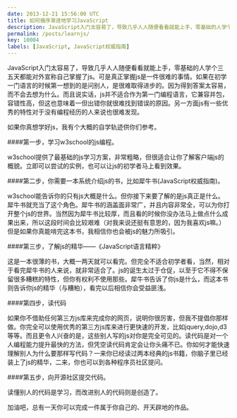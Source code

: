```yaml
---
date: 2013-12-21 15:56:00 UTC
title: 如何循序渐进地学习JavaScript
description: JavaScript入门太容易了，导致几乎人人随便看看就能上手，零基础的人学个三五天都能对外宣称自己掌握了js。可是真正掌握js是一件很难的事情。如果在初学一门语言的时候第一想到的是问别人，是很难取得进步的。因为得到答案太容易，而不会去想为什么。而且说实话，js并不适合作为第一门编程语言，它兼容并包，容错性高，但这也意味着一但出错你就很难找到错误的原因。另一方面js有一些优秀的特性对于没有编程经历的人来说也很难发现。在这篇文章中，我将结合我自己的经历来给js初学者提一些学习的建议。
permalink: /posts/learnjs/
key: 10004
labels: [JavaScript, JavaScript权威指南]
---
```


JavaScript入门太容易了，导致几乎人人随便看看就能上手，零基础的人学个三五天都能对外宣称自己掌握了js。可是真正掌握js是一件很难的事情。如果在初学一门语言的时候第一想到的是问别人，是很难取得进步的。因为得到答案太容易，而不会去想为什么。而且说实话，js并不适合作为第一门编程语言，它兼容并包，容错性高，但这也意味着一但出错你就很难找到错误的原因。另一方面js有一些优秀的特性对于没有编程经历的人来说也很难发现。

如果你真想学好js，我有个大概的自学轨迹供你们参考。

####第一步，学习w3school的js编程。

w3school提供了最基础的js学习方案，非常粗略，但很适合让你了解客户端js的概貌。立即可以尝试的实例，也可以让js的初学者马上看到效果。

####第二步，你需要一本系统介绍js的书，比如犀牛书(JavaScript权威指南)。

w3school能告诉你的只有js大概是什么。但你接下来要了解的是js真正是什么。犀牛书就充当了这个角色。犀牛书的涵盖面非常广，并且内容非常全，可以为你打开整个js的世界。当然因为犀牛书比较厚，而且看的时候你没办法马上做点什么成果出来，所以这段时间会比较艰难（对我来说还挺有意思的，因为我喜欢js嘛。）但是如果你真能啃完这本书，我相信你也会被js的魅力所吸引。

####第三步，了解js的精华——《JavaScript语言精粹》

这是一本很薄的书，大概一两天就可以看完。但完全不适合初学者看，当然，相对于看完犀牛书的人来说，就非常适合了。js的诞生太过于仓促，以至于它不得不保留很多糟糕的特性，但你有权利不使用那些。犀牛书告诉了你js是什么，而这本书则告诉你js的精华（与糟粕），看完以后相信你会受益匪浅。

####第四步，读代码

如果你不借助任何第三方js库来完成你的网页，说明你很厉害，但我不提倡你那样做。你完全可以使用优秀的第三方js库来进行更快速的开发，比如jquery,dojo,d3等等。而且更令人兴奋的是，这些别人写的js对你是完全可见的。读代码是对一个人编程能力提升最快的方法，但凭空读代码肯定会让你头痛不已。你如何才能快速理解别人为什么要那样写代码？一来你已经读过两本经典的js书籍，你脑子里已经装上了js的精华，二来，你也可以到各种程序员社区提问。

####第五步，向开源社区提交代码。

读懂别人的代码是学习，而改进别人的代码则是创造了。

加油吧，总有一天你可以完成一件属于你自己的、开天辟地的作品。